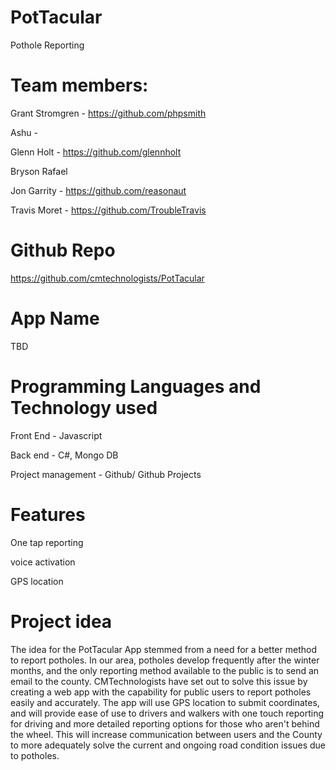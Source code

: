 # PotTacular
Pothole Reporting
# Team members: 
Grant Stromgren - https://github.com/phpsmith

Ashu  - 

Glenn Holt - https://github.com/glennholt

Bryson Rafael

Jon Garrity - https://github.com/reasonaut

Travis Moret - https://github.com/TroubleTravis


# Github Repo
https://github.com/cmtechnologists/PotTacular

# App Name
TBD

# Programming Languages and Technology used
Front End - Javascript

Back end - C#, Mongo DB

Project management - Github/ Github Projects



# Features
One tap reporting

voice activation

GPS location

# Project idea
The idea for the PotTacular App stemmed from a need for a better method to report potholes.
In our area, potholes develop frequently after the winter months, and the only reporting 
method available to the public is to send an email to the county. CMTechnologists have set 
out to solve this issue by creating a web app with the capability for public users to report
potholes easily and accurately. The app will use GPS location to submit coordinates, and 
will provide ease of use to drivers and walkers with one touch reporting for driving and 
more detailed reporting options for those who aren't behind the wheel. This will increase 
communication between users and the County to more adequately solve the current and ongoing 
road condition issues due to potholes. 










